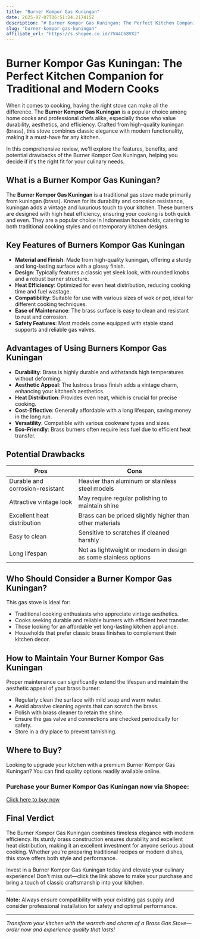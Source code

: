 ```yaml
---
title: "Burner Kompor Gas Kuningan"
date: 2025-07-07T06:51:24.217415Z
description: "# Burner Kompor Gas Kuningan: The Perfect Kitchen Companion for Traditional and Modern Cooks..."
slug: "burner-kompor-gas-kuningan"
affiliate_url: "https://s.shopee.co.id/7V44C68VX2"
---
```

# Burner Kompor Gas Kuningan: The Perfect Kitchen Companion for Traditional and Modern Cooks

When it comes to cooking, having the right stove can make all the difference. The **Burner Kompor Gas Kuningan** is a popular choice among home cooks and professional chefs alike, especially those who value durability, aesthetics, and efficiency. Crafted from high-quality kuningan (brass), this stove combines classic elegance with modern functionality, making it a must-have for any kitchen.

In this comprehensive review, we'll explore the features, benefits, and potential drawbacks of the Burner Kompor Gas Kuningan, helping you decide if it's the right fit for your culinary needs.

## What is a Burner Kompor Gas Kuningan?

The **Burner Kompor Gas Kuningan** is a traditional gas stove made primarily from kuningan (brass). Known for its durability and corrosion resistance, kuningan adds a vintage and luxurious touch to your kitchen. These burners are designed with high heat efficiency, ensuring your cooking is both quick and even. They are a popular choice in Indonesian households, catering to both traditional cooking styles and contemporary kitchen designs.

## Key Features of Burners Kompor Gas Kuningan

- **Material and Finish**: Made from high-quality kuningan, offering a sturdy and long-lasting surface with a glossy finish.
- **Design**: Typically features a classic yet sleek look, with rounded knobs and a robust burner structure.
- **Heat Efficiency**: Optimized for even heat distribution, reducing cooking time and fuel wastage.
- **Compatibility**: Suitable for use with various sizes of wok or pot, ideal for different cooking techniques.
- **Ease of Maintenance**: The brass surface is easy to clean and resistant to rust and corrosion.
- **Safety Features**: Most models come equipped with stable stand supports and reliable gas valves.

## Advantages of Using Burners Kompor Gas Kuningan

- **Durability**: Brass is highly durable and withstands high temperatures without deforming.
- **Aesthetic Appeal**: The lustrous brass finish adds a vintage charm, enhancing your kitchen’s aesthetics.
- **Heat Distribution**: Provides even heat, which is crucial for precise cooking.
- **Cost-Effective**: Generally affordable with a long lifespan, saving money in the long run.
- **Versatility**: Compatible with various cookware types and sizes.
- **Eco-Friendly**: Brass burners often require less fuel due to efficient heat transfer.

## Potential Drawbacks

| Pros                          | Cons                                |
|------------------------------|-------------------------------------|
| Durable and corrosion-resistant | Heavier than aluminum or stainless steel models |
| Attractive vintage look     | May require regular polishing to maintain shine |
| Excellent heat distribution | Brass can be priced slightly higher than other materials |
| Easy to clean               | Sensitive to scratches if cleaned harshly |
| Long lifespan               | Not as lightweight or modern in design as some stainless options |

## Who Should Consider a Burner Kompor Gas Kuningan?

This gas stove is ideal for:
- Traditional cooking enthusiasts who appreciate vintage aesthetics.
- Cooks seeking durable and reliable burners with efficient heat transfer.
- Those looking for an affordable yet long-lasting kitchen appliance.
- Households that prefer classic brass finishes to complement their kitchen decor.

## How to Maintain Your Burner Kompor Gas Kuningan

Proper maintenance can significantly extend the lifespan and maintain the aesthetic appeal of your brass burner:
- Regularly clean the surface with mild soap and warm water.
- Avoid abrasive cleaning agents that can scratch the brass.
- Polish with brass cleaner to retain the shine.
- Ensure the gas valve and connections are checked periodically for safety.
- Store in a dry place to prevent tarnishing.

## Where to Buy?

Looking to upgrade your kitchen with a premium Burner Kompor Gas Kuningan? You can find quality options readily available online.

### Purchase your Burner Kompor Gas Kuningan now via Shopee:

[Click here to buy now](https://s.shopee.co.id/7V44C68VX2)

## Final Verdict

The Burner Kompor Gas Kuningan combines timeless elegance with modern efficiency. Its sturdy brass construction ensures durability and excellent heat distribution, making it an excellent investment for anyone serious about cooking. Whether you're preparing traditional recipes or modern dishes, this stove offers both style and performance.

Invest in a Burner Kompor Gas Kuningan today and elevate your culinary experience! Don't miss out—click the link above to make your purchase and bring a touch of classic craftsmanship into your kitchen.

---

**Note:** Always ensure compatibility with your existing gas supply and consider professional installation for safety and optimal performance.

---

*Transform your kitchen with the warmth and charm of a Brass Gas Stove—order now and experience quality that lasts!*